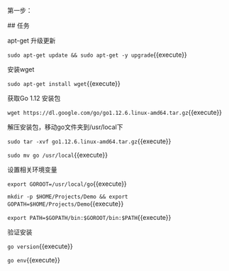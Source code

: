 第一步：

## 任务

apt-get 升级更新 

`sudo apt-get update && sudo apt-get -y upgrade`{{execute}}

安装wget

`sudo apt-get install wget`{{execute}}

获取Go 1.12 安装包

`wget https://dl.google.com/go/go1.12.6.linux-amd64.tar.gz`{{execute}}

解压安装包，移动go文件夹到/usr/local下

`sudo tar -xvf go1.12.6.linux-amd64.tar.gz`{{execute}}

`sudo mv go /usr/local`{{execute}}

设置相关环境变量

`export GOROOT=/usr/local/go`{{execute}}

`mkdir -p $HOME/Projects/Demo && export GOPATH=$HOME/Projects/Demo`{{execute}}

`export PATH=$GOPATH/bin:$GOROOT/bin:$PATH`{{execute}}


验证安装

`go version`{{execute}}

`go env`{{execute}}

